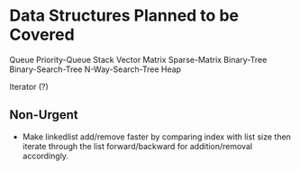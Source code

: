 Data Structures Planned to be Covered
=====================================

Queue
Priority-Queue
Stack
Vector
Matrix
Sparse-Matrix
Binary-Tree
Binary-Search-Tree
N-Way-Search-Tree
Heap

Iterator (?)


Non-Urgent
----------
 * Make linkedlist add/remove faster by comparing index with list size then
   iterate through the list forward/backward for addition/removal accordingly.

